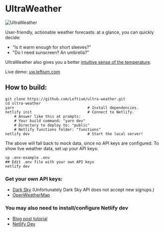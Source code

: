 # UltraWeather

![UltraWeather](https://trello-attachments.s3.amazonaws.com/57f3b8fdfee753ac33f2bfad/5ffe720969170381d98f11bb/281ecf33932ed6c9efa7b87eb86ba74b/ultraweather.jpg)

User-friendly, actionable weather forecasts: at a glance, you can quickly decide:
- "Is it warm enough for short sleeves?"
- "Do I need sunscreen? An umbrella?"

UltraWeather also gives you a better [intuitive sense of the temperature](http://blog.leftium.com/2013/12/how-to-display-temperature-properly.html).

Live demo: [uw.leftium.com](https://uw.leftium.com)

## How to build:

    git clone https://github.com/Leftium/ultra-weather.git
    cd ultra-weather
    yarn                                 # Install dependencies.
    netlify init                         # Connect to Netlify.
        # Answer like this at prompts:
        # Your build command: "yarn dev"
        # Directory to deploy to: "public"
        # Netlify functions folder: "functions"
    netlify dev                          # Start the local server!

The above will fall back to mock data, since no API keys are configured. To show live weather data, set up your API keys:
    
    cp .env-example .env
    ## Edit .env file with your own API keys
    netlify dev
    
### Get your own API keys:

- [Dark Sky](https://darksky.net/dev) (Unfortunately Dark Sky API does not accept new signups.)
- [OpenWeatherMap](https://openweathermap.org/api)

### You may also need to install/configure Netlify dev

- [Blog post tutorial](https://scotch.io/tutorials/netlify-dev-the-power-of-netlify-on-your-local-computer)
- [Netlify Dev](https://www.netlify.com/products/dev/)



